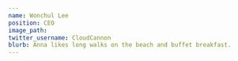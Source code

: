 ```yaml
---
name: Wonchul Lee
position: CEO
image_path: 
twitter_username: CloudCannon
blurb: Anna likes long walks on the beach and buffet breakfast.
---
```

